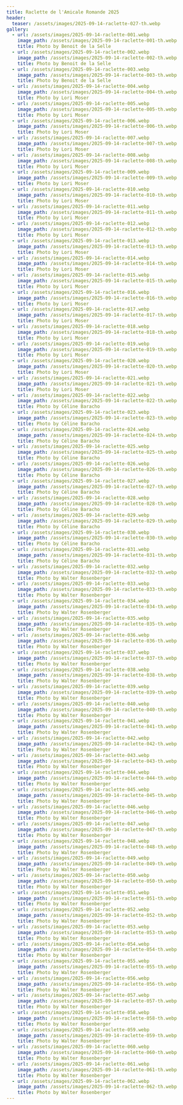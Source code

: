 ```yaml
---
title: Raclette de l'Amicale Romande 2025
header:
  teaser: /assets/images/2025-09-14-raclette-027-th.webp
gallery:
  - url: /assets/images/2025-09-14-raclette-001.webp
    image_path: /assets/images/2025-09-14-raclette-001-th.webp
    title: Photo by Benoit de la Selle
  - url: /assets/images/2025-09-14-raclette-002.webp
    image_path: /assets/images/2025-09-14-raclette-002-th.webp
    title: Photo by Benoit de la Selle
  - url: /assets/images/2025-09-14-raclette-003.webp
    image_path: /assets/images/2025-09-14-raclette-003-th.webp
    title: Photo by Benoit de la Selle
  - url: /assets/images/2025-09-14-raclette-004.webp
    image_path: /assets/images/2025-09-14-raclette-004-th.webp
    title: Photo by Lori Moser
  - url: /assets/images/2025-09-14-raclette-005.webp
    image_path: /assets/images/2025-09-14-raclette-005-th.webp
    title: Photo by Lori Moser
  - url: /assets/images/2025-09-14-raclette-006.webp
    image_path: /assets/images/2025-09-14-raclette-006-th.webp
    title: Photo by Lori Moser
  - url: /assets/images/2025-09-14-raclette-007.webp
    image_path: /assets/images/2025-09-14-raclette-007-th.webp
    title: Photo by Lori Moser
  - url: /assets/images/2025-09-14-raclette-008.webp
    image_path: /assets/images/2025-09-14-raclette-008-th.webp
    title: Photo by Lori Moser
  - url: /assets/images/2025-09-14-raclette-009.webp
    image_path: /assets/images/2025-09-14-raclette-009-th.webp
    title: Photo by Lori Moser
  - url: /assets/images/2025-09-14-raclette-010.webp
    image_path: /assets/images/2025-09-14-raclette-010-th.webp
    title: Photo by Lori Moser
  - url: /assets/images/2025-09-14-raclette-011.webp
    image_path: /assets/images/2025-09-14-raclette-011-th.webp
    title: Photo by Lori Moser
  - url: /assets/images/2025-09-14-raclette-012.webp
    image_path: /assets/images/2025-09-14-raclette-012-th.webp
    title: Photo by Lori Moser
  - url: /assets/images/2025-09-14-raclette-013.webp
    image_path: /assets/images/2025-09-14-raclette-013-th.webp
    title: Photo by Lori Moser
  - url: /assets/images/2025-09-14-raclette-014.webp
    image_path: /assets/images/2025-09-14-raclette-014-th.webp
    title: Photo by Lori Moser
  - url: /assets/images/2025-09-14-raclette-015.webp
    image_path: /assets/images/2025-09-14-raclette-015-th.webp
    title: Photo by Lori Moser
  - url: /assets/images/2025-09-14-raclette-016.webp
    image_path: /assets/images/2025-09-14-raclette-016-th.webp
    title: Photo by Lori Moser
  - url: /assets/images/2025-09-14-raclette-017.webp
    image_path: /assets/images/2025-09-14-raclette-017-th.webp
    title: Photo by Lori Moser
  - url: /assets/images/2025-09-14-raclette-018.webp
    image_path: /assets/images/2025-09-14-raclette-018-th.webp
    title: Photo by Lori Moser
  - url: /assets/images/2025-09-14-raclette-019.webp
    image_path: /assets/images/2025-09-14-raclette-019-th.webp
    title: Photo by Lori Moser
  - url: /assets/images/2025-09-14-raclette-020.webp
    image_path: /assets/images/2025-09-14-raclette-020-th.webp
    title: Photo by Lori Moser
  - url: /assets/images/2025-09-14-raclette-021.webp
    image_path: /assets/images/2025-09-14-raclette-021-th.webp
    title: Photo by Lori Moser
  - url: /assets/images/2025-09-14-raclette-022.webp
    image_path: /assets/images/2025-09-14-raclette-022-th.webp
    title: Photo by Céline Baracho
  - url: /assets/images/2025-09-14-raclette-023.webp
    image_path: /assets/images/2025-09-14-raclette-023-th.webp
    title: Photo by Céline Baracho
  - url: /assets/images/2025-09-14-raclette-024.webp
    image_path: /assets/images/2025-09-14-raclette-024-th.webp
    title: Photo by Céline Baracho
  - url: /assets/images/2025-09-14-raclette-025.webp
    image_path: /assets/images/2025-09-14-raclette-025-th.webp
    title: Photo by Céline Baracho
  - url: /assets/images/2025-09-14-raclette-026.webp
    image_path: /assets/images/2025-09-14-raclette-026-th.webp
    title: Photo by Céline Baracho
  - url: /assets/images/2025-09-14-raclette-027.webp
    image_path: /assets/images/2025-09-14-raclette-027-th.webp
    title: Photo by Céline Baracho
  - url: /assets/images/2025-09-14-raclette-028.webp
    image_path: /assets/images/2025-09-14-raclette-028-th.webp
    title: Photo by Céline Baracho
  - url: /assets/images/2025-09-14-raclette-029.webp
    image_path: /assets/images/2025-09-14-raclette-029-th.webp
    title: Photo by Céline Baracho
  - url: /assets/images/2025-09-14-raclette-030.webp
    image_path: /assets/images/2025-09-14-raclette-030-th.webp
    title: Photo by Céline Baracho
  - url: /assets/images/2025-09-14-raclette-031.webp
    image_path: /assets/images/2025-09-14-raclette-031-th.webp
    title: Photo by Céline Baracho
  - url: /assets/images/2025-09-14-raclette-032.webp
    image_path: /assets/images/2025-09-14-raclette-032-th.webp
    title: Photo by Walter Rosenberger
  - url: /assets/images/2025-09-14-raclette-033.webp
    image_path: /assets/images/2025-09-14-raclette-033-th.webp
    title: Photo by Walter Rosenberger
  - url: /assets/images/2025-09-14-raclette-034.webp
    image_path: /assets/images/2025-09-14-raclette-034-th.webp
    title: Photo by Walter Rosenberger
  - url: /assets/images/2025-09-14-raclette-035.webp
    image_path: /assets/images/2025-09-14-raclette-035-th.webp
    title: Photo by Walter Rosenberger
  - url: /assets/images/2025-09-14-raclette-036.webp
    image_path: /assets/images/2025-09-14-raclette-036-th.webp
    title: Photo by Walter Rosenberger
  - url: /assets/images/2025-09-14-raclette-037.webp
    image_path: /assets/images/2025-09-14-raclette-037-th.webp
    title: Photo by Walter Rosenberger
  - url: /assets/images/2025-09-14-raclette-038.webp
    image_path: /assets/images/2025-09-14-raclette-038-th.webp
    title: Photo by Walter Rosenberger
  - url: /assets/images/2025-09-14-raclette-039.webp
    image_path: /assets/images/2025-09-14-raclette-039-th.webp
    title: Photo by Walter Rosenberger
  - url: /assets/images/2025-09-14-raclette-040.webp
    image_path: /assets/images/2025-09-14-raclette-040-th.webp
    title: Photo by Walter Rosenberger
  - url: /assets/images/2025-09-14-raclette-041.webp
    image_path: /assets/images/2025-09-14-raclette-041-th.webp
    title: Photo by Walter Rosenberger
  - url: /assets/images/2025-09-14-raclette-042.webp
    image_path: /assets/images/2025-09-14-raclette-042-th.webp
    title: Photo by Walter Rosenberger
  - url: /assets/images/2025-09-14-raclette-043.webp
    image_path: /assets/images/2025-09-14-raclette-043-th.webp
    title: Photo by Walter Rosenberger
  - url: /assets/images/2025-09-14-raclette-044.webp
    image_path: /assets/images/2025-09-14-raclette-044-th.webp
    title: Photo by Walter Rosenberger
  - url: /assets/images/2025-09-14-raclette-045.webp
    image_path: /assets/images/2025-09-14-raclette-045-th.webp
    title: Photo by Walter Rosenberger
  - url: /assets/images/2025-09-14-raclette-046.webp
    image_path: /assets/images/2025-09-14-raclette-046-th.webp
    title: Photo by Walter Rosenberger
  - url: /assets/images/2025-09-14-raclette-047.webp
    image_path: /assets/images/2025-09-14-raclette-047-th.webp
    title: Photo by Walter Rosenberger
  - url: /assets/images/2025-09-14-raclette-048.webp
    image_path: /assets/images/2025-09-14-raclette-048-th.webp
    title: Photo by Walter Rosenberger
  - url: /assets/images/2025-09-14-raclette-049.webp
    image_path: /assets/images/2025-09-14-raclette-049-th.webp
    title: Photo by Walter Rosenberger
  - url: /assets/images/2025-09-14-raclette-050.webp
    image_path: /assets/images/2025-09-14-raclette-050-th.webp
    title: Photo by Walter Rosenberger
  - url: /assets/images/2025-09-14-raclette-051.webp
    image_path: /assets/images/2025-09-14-raclette-051-th.webp
    title: Photo by Walter Rosenberger
  - url: /assets/images/2025-09-14-raclette-052.webp
    image_path: /assets/images/2025-09-14-raclette-052-th.webp
    title: Photo by Walter Rosenberger
  - url: /assets/images/2025-09-14-raclette-053.webp
    image_path: /assets/images/2025-09-14-raclette-053-th.webp
    title: Photo by Walter Rosenberger
  - url: /assets/images/2025-09-14-raclette-054.webp
    image_path: /assets/images/2025-09-14-raclette-054-th.webp
    title: Photo by Walter Rosenberger
  - url: /assets/images/2025-09-14-raclette-055.webp
    image_path: /assets/images/2025-09-14-raclette-055-th.webp
    title: Photo by Walter Rosenberger
  - url: /assets/images/2025-09-14-raclette-056.webp
    image_path: /assets/images/2025-09-14-raclette-056-th.webp
    title: Photo by Walter Rosenberger
  - url: /assets/images/2025-09-14-raclette-057.webp
    image_path: /assets/images/2025-09-14-raclette-057-th.webp
    title: Photo by Walter Rosenberger
  - url: /assets/images/2025-09-14-raclette-058.webp
    image_path: /assets/images/2025-09-14-raclette-058-th.webp
    title: Photo by Walter Rosenberger
  - url: /assets/images/2025-09-14-raclette-059.webp
    image_path: /assets/images/2025-09-14-raclette-059-th.webp
    title: Photo by Walter Rosenberger
  - url: /assets/images/2025-09-14-raclette-060.webp
    image_path: /assets/images/2025-09-14-raclette-060-th.webp
    title: Photo by Walter Rosenberger
  - url: /assets/images/2025-09-14-raclette-061.webp
    image_path: /assets/images/2025-09-14-raclette-061-th.webp
    title: Photo by Walter Rosenberger
  - url: /assets/images/2025-09-14-raclette-062.webp
    image_path: /assets/images/2025-09-14-raclette-062-th.webp
    title: Photo by Walter Rosenberger
---
```

